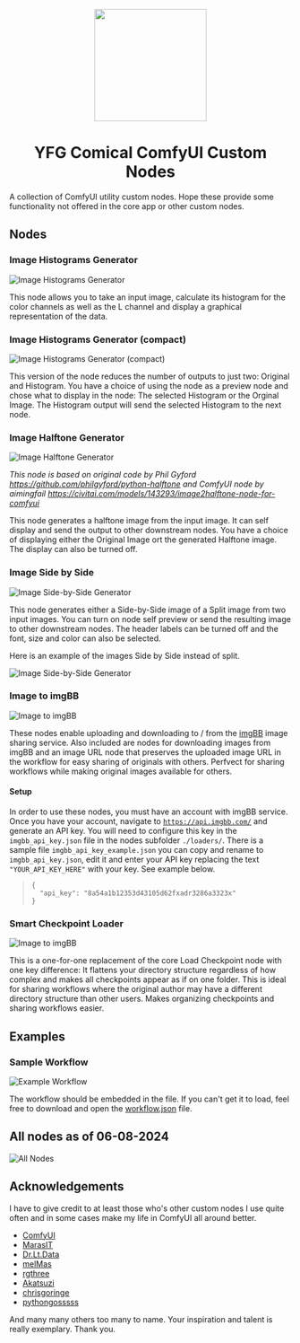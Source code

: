 <p align="center">
  <img src="img/lion-face.svg" width="200">
</p>

<div align="center">

# YFG Comical ComfyUI Custom Nodes 

</div>

A collection of ComfyUI utility custom nodes. Hope these provide some functionality not offered in the core app or other custom nodes.

## Nodes

### Image Histograms Generator

![Image Histograms Generator](img/imagehistogramsgenerator.png)

This node allows you to take an input image, calculate its histogram for the color channels as well as the L channel and display a graphical representation of the data.

### Image Histograms Generator (compact)

![Image Histograms Generator (compact)](img/image2histogramscompact.png)

This version of the node reduces the number of outputs to just two: Original and Histogram. You have a choice of using the node as a preview node and chose what to display in the node: The selected Histogram or the Orginal Image. The Histogram output will send the selected Histogram to the next node. 

### Image Halftone Generator

![Image Halftone Generator](img/image2halftone.png)

*This node is based on original code by Phil Gyford https://github.com/philgyford/python-halftone and ComfyUI node by aimingfail https://civitai.com/models/143293/image2halftone-node-for-comfyui*

This node generates a halftone image from the input image. It can self display and send the output to other downstream nodes. You have a choice of displaying either the Original Image ort the generated Halftone image. The display can also be turned off. 

### Image Side by Side

![Image Side-by-Side Generator](img/images2sidebysidesplit.png)

This node generates either a Side-by-Side image of a Split image from two input images. You can turn on node self preview or send the resulting image to other downstream nodes. The header labels can be turned off and the font, size and color can also be selected. 

Here is an example of the images Side by Side instead of split.

![Image Side-by-Side Generator](img/images2sidebyside.png)

### Image to imgBB

![Image to imgBB](img/image2imgbb.png)

These nodes enable uploading and downloading to / from the [imgBB](https://www.imgbb.com/) image sharing service. Also included are nodes for downloading images from imgBB and an image URL node that preserves the uploaded image URL in the workflow for easy sharing of originals with others. 
Perfvect for sharing workflows while making original images available for others. 

#### Setup

In order to use these nodes, you must have an account with imgBB service. Once you have your account, navigate to [`https://api.imgbb.com/`](https://api.imgbb.com) and generate an API key. You will need to configure this key in the `imgbb_api_key.json` file in the nodes subfolder `./loaders/`. 
There is a sample file `imgbb_api_key_example.json` you can copy and rename to `imgbb_api_key.json`, edit it and enter your API key replacing the text `"YOUR_API_KEY_HERE"` with your key. See example below.  

>     {
>       "api_key": "8a54a1b12353d43105d62fxadr3286a3323x"
>     }

### Smart Checkpoint Loader

![Image to imgBB](img/smartCheckpointLoader.png)

This is a one-for-one replacement of the core Load Checkpoint node with one key difference: It flattens your directory structure regardless of how complex and makes all checkpoints appear as if on one folder. This is ideal for sharing workflows where the original author may have
a different directory structure than other users. Makes organizing checkpoints and sharing workflows easier. 

## Examples

### Sample Workflow

![Example Workflow](workflows/ComfyUI_YFG_Comical-Example-Workflow.png)

The workflow should be embedded in the file. If you can't get it to load, feel free to download and open the [workflow.json](workflows/ComfyUI_YFG_Comical-Example-Workflow.json) file.

## All nodes as of 06-08-2024

![All Nodes](img/allnodes06082024.png)

## Acknowledgements

I have to give credit to at least those who's other custom nodes I use quite often and in some cases make my life in ComfyUI all around better.

 - [ComfyUI](https://github.com/comfyanonymous/ComfyUI)
 - [MarasIT](https://github.com/davask/ComfyUI-MarasIT-Nodes)
 - [Dr.Lt.Data](https://github.com/ltdrdata)
 - [melMas](https://github.com/melMass/comfy_mtb)
 - [rgthree](https://github.com/rgthree/rgthree-comfy)
 - [Akatsuzi](https://github.com/Suzie1)
 - [chrisgoringe](https://github.com/chrisgoringe/cg-use-everywhere)
 - [pythongosssss](https://github.com/pythongosssss)

 And many many others too many to name. Your inspiration and talent is really exemplary. Thank you.
 